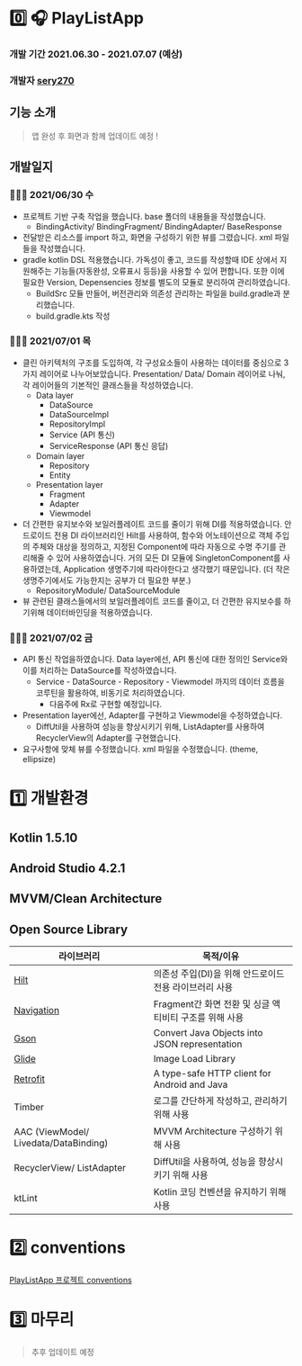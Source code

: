 # 0️⃣ 🎧 PlayListApp

### 개발 기간 2021.06.30 - 2021.07.07 (예상) 

### 개발자 [sery270](https://github.com/sery270) 

## 기능 소개 

> 앱 완성 후 화면과 함께 업데이트 예정 ! 

## 개발일지 

### 👩🏻‍💻 2021/06/30 수

- 프로젝트 기반 구축 작업을 했습니다. base 폴더의 내용들을 작성했습니다.
  - BindingActivity/ BindingFragment/ BindingAdapter/ BaseResponse
- 전달받은 리소스를 import 하고, 화면을 구성하기 위한 뷰를 그렸습니다. xml 파일들을 작성했습니다.
- gradle kotlin DSL 적용했습니다. 가독성이 좋고, 코드를 작성할때 IDE 상에서 지원해주는 기능들(자동완성, 오류표시 등등)을 사용할 수 있어 편합니다. 또한 이에 필요한 Version, Depensencies 정보를 별도의 모듈로 분리하여 관리하였습니다. 
  - BuildSrc 모듈 만들어, 버전관리와 의존성 관리하는 파일을 build.gradle과 분리했습니다.
  - build.gradle.kts 작성 

### 👩🏻‍💻 2021/07/01 목

- 클린 아키텍처의 구조를 도입하여, 각 구성요소들이 사용하는 데이터를 중심으로 3가지 레이어로 나누어보았습니다. Presentation/ Data/ Domain 레이어로 나눠, 각 레이어들의 기본적인 클래스들을 작성하였습니다. 
  - Data layer
    - DataSource
    - DataSourceImpl
    - RepositoryImpl
    - Service (API 통신)
    - ServiceResponse (API 통신 응답)
  - Domain layer
    - Repository
    - Entity 
  - Presentation layer
    - Fragment
    - Adapter
    - Viewmodel
- 더 간편한 유지보수와 보일러플레이트 코드를 줄이기 위해 DI를 적용하였습니다. 안드로이드 전용 DI 라이브러리인 Hilt를 사용하여, 함수와 어노테이션으로 객체 주입의 주체와 대상을 정의하고, 지정된 Component에 따라 자동으로 수명 주기를 관리해줄 수 있어 사용하였습니다. 거의 모든 DI 모듈에 SingletonComponent를 사용하였는데, Application 생명주기에 따라야한다고 생각했기 때문입니다. (더 작은 생명주기에서도 가능한지는 공부가 더 필요한 부분.)
  - RepositoryModule/ DataSourceModule
- 뷰 관련된 클래스들에서의 보일러플레이트 코드를 줄이고, 더 간편한 유지보수를 하기위해 데이터바인딩을 적용하였습니다. 

### 👩🏻‍💻 2021/07/02 금

- API 통신 작업을하였습니다. Data layer에선, API 통신에 대한 정의인 Service와 이를 처리하는 DataSource를 작성하였습니다. 
  - Service - DataSource - Repository - Viewmodel 까지의 데이터 흐름을 코루틴을 활용하여, 비동기로 처리하였습니다. 
    - 다음주에 Rx로 구현할 예정입니다. 
- Presentation layer에선, Adapter를 구현하고 Viewmodel을 수정하였습니다. 
  - DiffUtil을 사용하여 성능을 향상시키기 위해, ListAdapter를 사용하여 RecyclerView의 Adapter를 구현했습니다. 
- 요구사항에 맞체 뷰를 수정했습니다. xml 파일을 수정했습니다. (theme, ellipsize)


# 1️⃣ 개발환경

## Kotlin 1.5.10

## Android Studio 4.2.1

## MVVM/Clean Architecture 

## Open Source Library

| 라이브러리                                                   | 목적/이유                                              |
| ------------------------------------------------------------ | ------------------------------------------------------ |
| [Hilt](https://developer.android.com/jetpack/androidx/releases/hilt) | 의존성 주입(DI)을 위해 안드로이드 전용 라이브러리 사용 |
| [Navigation](https://developer.android.com/jetpack/androidx/releases/navigation) | Fragment간 화면 전환 및 싱글 액티비티 구조를 위해 사용 |
| [Gson](https://github.com/google/gson)                       | Convert Java Objects into JSON representation          |
| [Glide](https://github.com/bumptech/glide)                   | Image Load Library                                     |
| [Retrofit](https://square.github.io/retrofit/)               | A type-safe HTTP client for Android and Java           |
| Timber                                                       | 로그를 간단하게 작성하고, 관리하기 위해 사용           |
| AAC (ViewModel/ Livedata/DataBinding)                        | MVVM Architecture 구성하기 위해 사용                   |
| RecyclerView/ ListAdapter                                    | DiffUtil을 사용하여, 성능을 향상시키기 위해 사용       |
| ktLint                                                       | Kotlin 코딩 컨벤션을 유지하기 위해 사용                |

# 2️⃣ conventions

[PlayListApp 프로젝트 conventions](https://github.com/sery270/PlayListApp/blob/master/DOCS/conventions.md)

# 3️⃣ 마무리

>  추후 업데이트 예정

